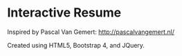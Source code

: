 # Interactive Resume
Inspired by Pascal Van Gemert: http://pascalvangemert.nl/ 

Created using HTML5, Bootstrap 4, and JQuery.
